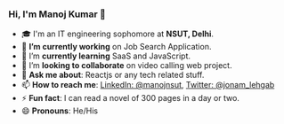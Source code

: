 ### Hi, I'm Manoj Kumar 👋


- 🎓 I'm an IT engineering sophomore at **NSUT, Delhi**.
- 🔭 **I’m currently working** on Job Search Application.
- 🌱 I’m **currently learning** SaaS and JavaScript.
- 👯 I’m **looking to collaborate** on video calling web project.
- 💬 **Ask me about**: Reactjs or any tech related stuff.
- 📫 **How to reach me**: [LinkedIn: @manojnsut](https://www.linkedin.com/in/manojnsut/), [Twitter: @jonam_lehgab](https://twitter.com/jonam_lehgab)                    
- ⚡ **Fun fact**: I can read a novel of 300 pages in a day or two.
- 😄 **Pronouns**: He/His


